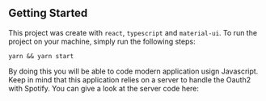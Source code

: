 ## Getting Started

This project was create with `react`, `typescript` and `material-ui`. To run the project on your machine, simply run the following steps:

`yarn && yarn start`

By doing this you will be able to code modern application usign Javascript. Keep in mind that this application relies on a server to handle the Oauth2 with Spotify.
You can give a look at the server code here:
